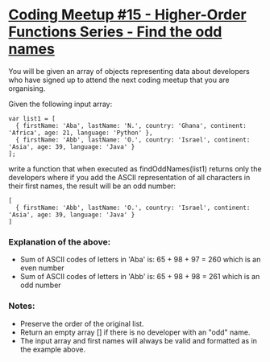 # [Coding Meetup #15 - Higher-Order Functions Series - Find the odd names](https://www.codewars.com/kata/583a8bde28019d615a000035) #

You will be given an array of objects representing data about developers who have signed up to attend the next coding meetup that you are organising.

Given the following input array:

    var list1 = [
      { firstName: 'Aba', lastName: 'N.', country: 'Ghana', continent: 'Africa', age: 21, language: 'Python' },
      { firstName: 'Abb', lastName: 'O.', country: 'Israel', continent: 'Asia', age: 39, language: 'Java' }
    ];

write a function that when executed as findOddNames(list1) returns only the developers where if you add the ASCII representation of all characters in their first names, the result will be an odd number:

    [
      { firstName: 'Abb', lastName: 'O.', country: 'Israel', continent: 'Asia', age: 39, language: 'Java' }
    ]

### Explanation of the above: ###

* Sum of ASCII codes of letters in 'Aba' is: 65 + 98 + 97 = 260 which is an even number
* Sum of ASCII codes of letters in 'Abb' is: 65 + 98 + 98 = 261 which is an odd number

### Notes: ###

* Preserve the order of the original list.
* Return an empty array [] if there is no developer with an "odd" name.
* The input array and first names will always be valid and formatted as in the example above.